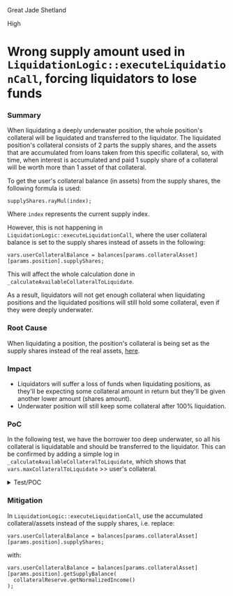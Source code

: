 Great Jade Shetland

High

# Wrong supply amount used in `LiquidationLogic::executeLiquidationCall`, forcing liquidators to lose funds

### Summary

When liquidating a deeply underwater position, the whole position's collateral will be liquidated and transferred to the liquidator. The liquidated position's collateral consists of 2 parts the supply shares, and the assets that are accumulated from loans taken from this specific collateral, so, with time, when interest is accumulated and paid 1 supply share of a collateral will be worth more than 1 asset of that collateral.

To get the user's collateral balance (in assets) from the supply shares, the following formula is used:
```solidity
supplyShares.rayMul(index);
```
Where `index` represents the current supply index.

However, this is not happening in `LiquidationLogic::executeLiquidationCall`, where the user collateral balance is set to the supply shares instead of assets in the following:
```solidity
vars.userCollateralBalance = balances[params.collateralAsset][params.position].supplyShares;
```
This will affect the whole calculation done in `_calculateAvailableCollateralToLiquidate`.

As a result, liquidators will not get enough collateral when liquidating positions and the liquidated positions will still hold some collateral, even if they were deeply underwater.

### Root Cause

When liquidating a position, the position's collateral is being set as the supply shares instead of the real assets, [here](https://github.com/sherlock-audit/2024-06-new-scope/blob/main/zerolend-one/contracts/core/pool/logic/LiquidationLogic.sol#L136).

### Impact

* Liquidators will suffer a loss of funds when liquidating positions, as they'll be expecting some collateral amount in return but they'll be given another lower amount (shares amount).
* Underwater position will still keep some collateral after 100% liquidation.

### PoC

In the following test, we have the borrower too deep underwater, so all his collateral is liquidatable and should be transferred to the liquidator. This can be confirmed by adding a simple log in `_calculateAvailableCollateralToLiquidate`, which shows that `vars.maxCollateralToLiquidate` >> user's collateral.

<details>
<summary>Test/POC</summary>

```solidity
contract USDCMocked is ERC20, ERC20Permit {
  constructor() ERC20('USDC', 'USDC') ERC20Permit('USDC') {}

  function mint(address account, uint256 value) public returns (bool) {
    _mint(account, value);
    return true;
  }

  function decimals() public pure override returns (uint8) {
    return 6;
  }
}

contract Contest_Pool is Test {
  PoolFactory public poolFactory;
  DefaultReserveInterestRateStrategy public irStrategy;
  IPool internal pool;
  WETH9Mocked public WETH;
  USDCMocked public USDC;
  MockV3Aggregator public WETHOracle;
  MockV3Aggregator public USDCOracle;

  address public bob = makeAddr('bob');
  address public alice = makeAddr('alice');
  address public borrower = makeAddr('borrower');

  uint256 public constant CLOSE_FACTOR_HF_THRESHOLD = 0.95e18;

  function _setUpCore() internal {
    poolFactory = new PoolFactory(address(new Pool()));
    poolFactory.setConfigurator(address(new PoolConfigurator(address(poolFactory))));
    WETH = new WETH9Mocked();
    USDC = new USDCMocked();
    WETHOracle = new MockV3Aggregator(8, 2_600e8);
    USDCOracle = new MockV3Aggregator(8, 1e8);
    irStrategy = new DefaultReserveInterestRateStrategy(47 * 1e25, 0, 7 * 1e25, 30 * 1e25);
    poolFactory.setReserveFactor(500);
  }

  function _basicPoolInitParams() internal view returns (DataTypes.InitPoolParams memory p) {
    address[] memory assets = new address[](2);
    assets[0] = address(WETH);
    assets[1] = address(USDC);
    address[] memory rateStrategyAddresses = new address[](2);
    rateStrategyAddresses[0] = address(irStrategy);
    rateStrategyAddresses[1] = address(irStrategy);
    address[] memory sources = new address[](2);
    sources[0] = address(WETHOracle);
    sources[1] = address(USDCOracle);
    DataTypes.InitReserveConfig[] memory configurationLocal = new DataTypes.InitReserveConfig[](2);
    configurationLocal[0] = DataTypes.InitReserveConfig({
      ltv: 7500,
      liquidationThreshold: 8000,
      liquidationBonus: 10_500,
      decimals: 18,
      frozen: false,
      borrowable: true,
      borrowCap: 0,
      supplyCap: 0
    });
    configurationLocal[1] = DataTypes.InitReserveConfig({
      // ltv: 0,
      ltv: 8000,
      liquidationThreshold: 8000,
      liquidationBonus: 10_500,
      decimals: 6,
      frozen: false,
      borrowable: true,
      borrowCap: 0,
      supplyCap: 0
    });
    address[] memory admins = new address[](1);
    admins[0] = address(this);
    p = DataTypes.InitPoolParams({
      proxyAdmin: address(this),
      revokeProxy: false,
      admins: admins,
      emergencyAdmins: new address[](0),
      riskAdmins: new address[](0),
      hook: address(0),
      assets: assets,
      rateStrategyAddresses: rateStrategyAddresses,
      sources: sources,
      configurations: configurationLocal
    });
  }

  function _setUpPool() internal {
    poolFactory.createPool(_basicPoolInitParams());
    IPool poolAddr = poolFactory.pools(0);
    pool = IPool(address(poolAddr));
  }

  function _syncOracles() internal {
    WETHOracle.updateRoundTimestamp();
    USDCOracle.updateRoundTimestamp();
  }

  function setUp() public {
    _setUpCore();
    _setUpPool();
    _syncOracles();
  }

  function getPositionId(address user, uint256 index) internal returns (bytes32) {
    return keccak256(abi.encodePacked(user, 'index', index));
  }

  function testWrongSupplyAmountUsedLiquidation() public {
    uint256 USDCamount = 1_900e6;
    uint256 WETHamount = 1e18;

    {
      USDC.mint(bob, USDCamount * 10);
      WETH.mint(borrower, WETHamount);
      WETH.mint(alice, WETHamount);

      vm.prank(bob);
      USDC.approve(address(pool), type(uint256).max);
      vm.prank(borrower);
      WETH.approve(address(pool), type(uint256).max);
      vm.prank(alice);
      WETH.approve(address(pool), type(uint256).max);
    }

    // Alice supplies 1 WETH
    vm.prank(alice);
    pool.supplySimple(address(WETH), alice, WETHamount, 0);

    // Bob deposits 1.9k USDC
    // Bob borrows 0.1 WETH
    vm.startPrank(bob);
    pool.supplySimple(address(USDC), bob, USDCamount, 0);
    pool.borrowSimple(address(WETH), bob, 0.1 ether, 0);
    vm.stopPrank();

    // Bob deposits 1.9k USDC
    // Bob borrows 1 WETH
    vm.startPrank(borrower);
    pool.supplySimple(address(WETH), borrower, WETHamount, 0);
    pool.borrowSimple(address(USDC), borrower, USDCamount, 0);
    vm.stopPrank();

    // Some time passes
    // Some interest is accumulated
    vm.warp(block.timestamp + 30 days);
    _syncOracles();
    pool.forceUpdateReserves();

    // WETH price drops significantly
    WETHOracle.updateAnswer(1_800e8);

    // HF is very low, lower than the threshold, i.e. 100% of the debt is liquidatable
    (, , , , , uint256 HF) = pool.getUserAccountData(borrower, 0);
    assertEq(HF / 1e17, 7); // ~70%

    uint256 borrowerDebt = pool.getDebt(address(USDC), borrower, 0);

    // Bob liquidates borrower's position while passing all the debt
    vm.prank(bob);
    pool.liquidateSimple(address(WETH), address(USDC), getPositionId(borrower, 0), borrowerDebt);

    // Borrower still has some collateral
    assertGt(pool.getBalance(address(WETH), borrower, 0), 0);
  }
}
```
</details>

### Mitigation

In `LiquidationLogic::executeLiquidationCall`, use the accumulated collateral/assets instead of the supply shares, i.e. replace:
```solidity
vars.userCollateralBalance = balances[params.collateralAsset][params.position].supplyShares;
```
with:
```solidity
vars.userCollateralBalance = balances[params.collateralAsset][params.position].getSupplyBalance(
  collateralReserve.getNormalizedIncome()
);
```